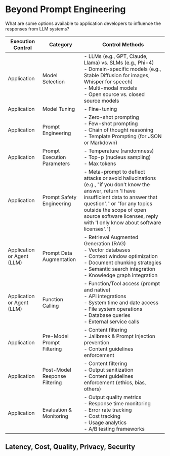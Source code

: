 # Beyond Prompt Engineering

What are some options available to application developers to influence the responses from LLM systems?

| Execution Control  | Category | Control Methods |
|--------------------|----------|----------------|
| Application        | Model Selection | - LLMs (e.g., GPT, Claude, Llama) vs. SLMs (e.g., Phi-4)<br>- Domain-specific models (e.g., Stable Diffusion for images, Whisper for speech)<br>- Multi-modal models<br>- Open source vs. closed source models |
| Application        | Model Tuning | - Fine-tuning |
| Application        | Prompt Engineering | - Zero-shot prompting<br>- Few-shot prompting<br>- Chain of thought reasoning<br>- Template Prompting (for JSON or Markdown) |
| Application        | Prompt Execution Parameters | - Temperature (randomness)<br>- Top-p (nucleus sampling)<br>- Max tokens |
| Application        | Prompt Safety Engineering | - Meta-prompt to deflect attacks or avoid hallucinations (e.g., "if you don't know the answer, return 'I have insufficient data to answer that question'." or "for any topics outside the scope of open source software licenses, reply with 'I only know about software licenses'.") |
| Application or Agent (LLM) | Prompt Data Augmentation | - Retrieval Augmented Generation (RAG)<br>- Vector databases<br>- Context window optimization<br>- Document chunking strategies<br>- Semantic search integration<br>- Knowledge graph integration |
| Application or Agent (LLM) | Function Calling | - Function/Tool access (prompt and native)<br>- API integrations<br>- System time and date access<br>- File system operations<br>- Database queries<br>- External service calls |
| Application        | Pre-Model Prompt Filtering | - Content filtering<br>- Jailbreak & Prompt Injection prevention<br>- Content guidelines enforcement |
| Application        | Post-Model Response Filtering | - Content filtering<br>- Output sanitization<br>- Content guidelines enforcement (ethics, bias, others) |
| Application        | Evaluation & Monitoring | - Output quality metrics<br>- Response time monitoring<br>- Error rate tracking<br>- Cost tracking<br>- Usage analytics<br>- A/B testing frameworks |

## Latency, Cost, Quality, Privacy, Security

<!-- beam search -->
